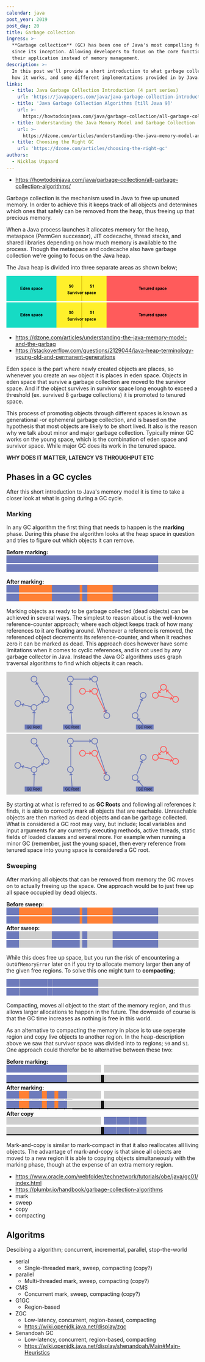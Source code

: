 ```yaml
---
calendar: java
post_year: 2019
post_day: 20
title: Garbage collection
ingress: >-
  **Garbage collection** (GC) has been one of Java's most compelling features
  since its inception. Allowing developers to focus on the core functionality of
  their application instead of memory management. 
description: >-
  In this post we'll provide a short introduction to what garbage collection is,
  how it works, and some different implementations provided in by Java.
links:
  - title: Java Garbage Collection Introduction (4 part series)
    url: 'https://javapapers.com/java/java-garbage-collection-introduction/'
  - title: 'Java Garbage Collection Algorithms [till Java 9]'
    url: >-
      https://howtodoinjava.com/java/garbage-collection/all-garbage-collection-algorithms/
  - title: Understanding the Java Memory Model and Garbage Collection
    url: >-
      https://dzone.com/articles/understanding-the-java-memory-model-and-the-garbag
  - title: Choosing the Right GC
    url: 'https://dzone.com/articles/choosing-the-right-gc'
authors:
  - Nicklas Utgaard
---
```

- https://howtodoinjava.com/java/garbage-collection/all-garbage-collection-algorithms/

Garbage collection is the mechanism used in Java to free up unused memory. In order to achieve this it keeps track of all objects and determines which ones that safely can be removed from the heap, thus freeing up that precious memory. 

When a Java process launches it allocates memory for the heap, metaspace (PermGen successor), JIT codecache, thread stacks, and shared libraries depending on how much memory is available to the process. Though the metaspace and codecache also have garbage collection we're going to focus on the Java heap. 

The Java heap is divided into three separate areas as shown below;

<p>
<img class="light-theme-image" src="https://github.com/nutgaard/gc-illu/raw/master/img/heap-light.png" alt="The anatomy of the heap (eden, survivor, and tenured space)."/>
<img class="dark-theme-image" src="https://github.com/nutgaard/gc-illu/raw/master/img/heap-dark.png" alt="The anatomy of the heap (eden, survivor, and tenured space)."/>
</p>

- https://dzone.com/articles/understanding-the-java-memory-model-and-the-garbag
- https://stackoverflow.com/questions/2129044/java-heap-terminology-young-old-and-permanent-generations

Eden space is the part where newly created objects are places, so whenever you create an `new` object it is places in eden space. Objects in eden space that survive a garbage collection are moved to the survivor space. And if the object survives in survivor space long enough to exceed a threshold (ex. survived 8 garbage collections) it is promoted to tenured space.

This process of promoting objects through different spaces is known as generational -or ephemeral garbage collection, and is based on the hypothesis that most objects are likely to be short lived. It also is the reason why we talk about minor and major garbage collection. Typically minor GC works on the young space, which is the combination of eden space and survivor space. While major GC does its work in the tenured space. 

**WHY DOES IT MATTER, LATENCY VS THROUGHPUT ETC** 

## Phases in a GC cycles
After this short introduction to Java's memory model it is time to take a closer look at what is going during a GC cycle. 

### Marking
In any GC algorithm the first thing that needs to happen is the **marking** phase. During this phase the algorithm looks at the heap space in question and tries to figure out which objects it can remove. 

<p>
<b>Before marking:</b>
<img class="light-theme-image" src="https://github.com/nutgaard/gc-illu/raw/master/img/memory-before-light.png" alt="Image of partially full heap"/>
<img class="dark-theme-image" src="https://github.com/nutgaard/gc-illu/raw/master/img/memory-before-dark.png" alt="Image of partially full heap"/>
</p>

<p>
<b>After marking:</b>
<img class="light-theme-image" src="https://github.com/nutgaard/gc-illu/raw/master/img/memory-marked-light.png" alt="Image of partially full heap with sections marked as ready to be garbage collected"/>
<img class="dark-theme-image" src="https://github.com/nutgaard/gc-illu/raw/master/img/memory-marked-dark.png" alt="Image of partially full heap with sections marked as ready to be garbage collected"/>
</p>

Marking objects as ready to be garbage collected (dead objects) can be achieved in several ways. The simplest to reason about is the well-known reference-counter approach; where each object keeps track of how many references to it are floating around. Whenever a reference is removed, the referenced object decrements its reference-counter, and when it reaches zero it can be marked as dead. This approach does however have some limitations when it comes to cyclic references, and is not used by any garbage collector in Java. Instead the Java GC algorithms uses graph traversal algorithms to find which objects it can reach. 

<p>
<img class="light-theme-image" src="https://github.com/nutgaard/gc-illu/raw/master/img/graph-light.png" alt="Example of mark-phase"/>
<img class="dark-theme-image" src="https://github.com/nutgaard/gc-illu/raw/master/img/graph-dark.png" alt="Example of mark-phase"/>
</p>

By starting at what is referred to as **GC Roots** and following all references it finds, it is able to correctly mark all objects that are reachable. Unreachable objects are then marked as dead objects and can be garbage collected. What is considered a GC root may vary, but include; local variables and input arguments for any currently executing methods, active threads, static fields of loaded classes and several more. For example when running a minor GC (remember, just the young space), then every reference from tenured space into young space is considered a GC root. 

### Sweeping
After marking all objects that can be removed from memory the GC moves on to actually freeing up the space. One approach would be to just free up all space occupied by dead objects.

<p>
<b>Before sweep:</b>
<img class="light-theme-image" src="https://github.com/nutgaard/gc-illu/raw/master/img/memory-marked-light.png" alt="Image of partially full heap with sections marked as ready to be garbage collected"/>
<img class="dark-theme-image" src="https://github.com/nutgaard/gc-illu/raw/master/img/memory-marked-dark.png" alt="Image of partially full heap with sections marked as ready to be garbage collected"/>
<b>After sweep:</b>
<img class="light-theme-image" src="https://github.com/nutgaard/gc-illu/raw/master/img/memory-after-light.png" alt="Image of heap after marked sections are freed"/>
<img class="dark-theme-image" src="https://github.com/nutgaard/gc-illu/raw/master/img/memory-after-dark.png" alt="Image of heap after marked sections are freed"/>
</p>

While this does free up space, but you run the risk of encountering a `OutOfMemoryError` later on if you try to allocate memory larger then any of the given free regions. To solve this one might turn to **compacting**;
<p>
<img class="light-theme-image" src="https://github.com/nutgaard/gc-illu/raw/master/img/memory-after-compact-light.png" alt="Image of heap after marked sections are freed"/>
<img class="dark-theme-image" src="https://github.com/nutgaard/gc-illu/raw/master/img/memory-after-compact-dark.png" alt="Image of heap after marked sections are freed"/>
</p>

Compacting, moves all object to the start of the memory region, and thus allows larger allocations to happen in the future. The downside of course is that the GC time increases as nothing is free in this world.

As an alternative to compacting the memory in place is to use seperate region and copy live objects to another region. In the heap-description above we saw that survivor space was divided into to regions; `S0` and `S1`. One approach could therefor be to alternative between these two:
<p>
<b>Before marking:</b>
<img class="light-theme-image" src="https://github.com/nutgaard/gc-illu/raw/master/img/memory-partition-light.png" alt="Image of S0/S1 before marking"/>
<img class="dark-theme-image" src="https://github.com/nutgaard/gc-illu/raw/master/img/memory-partition-dark.png" alt="Image of S0/S1 before marking"/>
<b>After marking:</b>
<img class="light-theme-image" src="https://github.com/nutgaard/gc-illu/raw/master/img/memory-partition-marked-light.png" alt="Image of S0/S1 after marking"/>
<img class="dark-theme-image" src="https://github.com/nutgaard/gc-illu/raw/master/img/memory-partition-marked-dark.png" alt="Image of S0/S1 after marking"/>
<b>After copy</b>
<img class="light-theme-image" src="https://github.com/nutgaard/gc-illu/raw/master/img/memory-copied-light.png" alt="Image of S0/S1 after copying"/>
<img class="dark-theme-image" src="https://github.com/nutgaard/gc-illu/raw/master/img/memory-copied-dark.png" alt="Image of S0/S1 after copying"/>
</p>

Mark-and-copy is similar to mark-compact in that it also reallocates all living objects. The advantage of mark-and-copy is that since all objects are moved to a new region it is able to copying objects simultaneously with the marking phase, though at the expense of an extra memory region.

- https://www.oracle.com/webfolder/technetwork/tutorials/obe/java/gc01/index.html
- https://plumbr.io/handbook/garbage-collection-algorithms
- mark
- sweep
- copy
- compacting

## Algoritms
Descibing a algorithm; concurrent, incremental, parallel, stop-the-world

- serial
  - Single-threaded mark, sweep, compacting (copy?)
- parallel
  - Multi-threaded mark, sweep, compacting (copy?)
- CMS
  - Concurrent mark, sweep, compacting (copy?)
- G1GC
  - Region-based
- ZGC
  - Low-latency, concurrent, region-based, compacting
  - https://wiki.openjdk.java.net/display/zgc
- Senandoah GC
  - Low-latency, concurrent, region-based, compacting
  - https://wiki.openjdk.java.net/display/shenandoah/Main#Main-Heuristics

